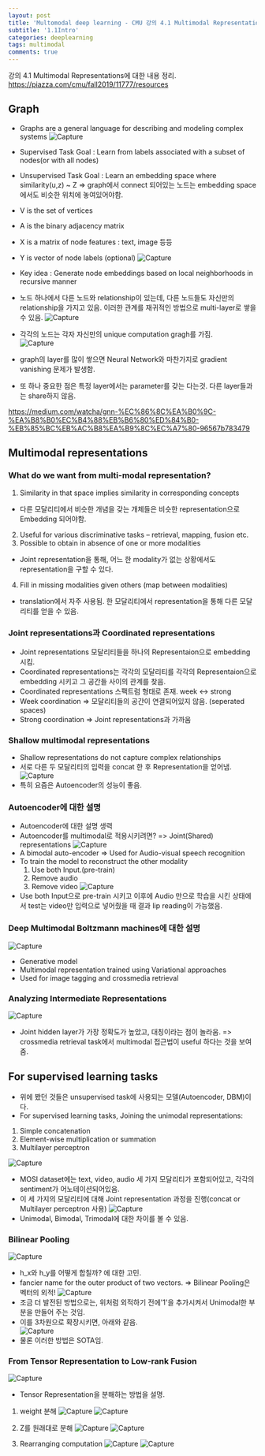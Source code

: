 ```yaml
---
layout: post
title: 'Multomodal deep learning - CMU 강의 4.1 Multimodal Representations'
subtitle: '1.1Intro'
categories: deeplearning
tags: multimodal
comments: true
---
```



강의 4.1 Multimodal Representations에 대한 내용 정리. 
https://piazza.com/cmu/fall2019/11777/resources

## Graph 
- Graphs are a general language for describing and modeling complex systems
![Capture](/assets/img/post/multimodal/2021-1-10-multimodal-0.JPG)
- Supervised Task Goal : Learn from labels associated with a subset of nodes(or with all nodes) 
- Unsupervised Task Goal : Learn an embedding space where similarity(u,z) ~ Z  => graph에서 connect 되어있는 노드는 embedding space에서도 비슷한 위치에 놓여있어야함. 

- V is the set of vertices
- A is the binary adjacency matrix
- X is a matrix of node features : text, image 등등 
- Y is vector of node labels (optional)
![Capture](/assets/img/post/multimodal/2021-1-10-multimodal-1.JPG)
- Key idea : Generate node embeddings based on local neighborhoods in recursive manner 
- 노드 하나에서 다른 노드와 relationship이 있는데, 다른 노드들도 자신만의 relationship을 가지고 있음. 이러한 관계를 재귀적인 방법으로 multi-layer로 쌓을 수 있음.
![Capture](/assets/img/post/multimodal/2021-1-10-multimodal-2.JPG)
- 각각의 노드는 각자 자신만의 unique computation gragh를 가짐.  
![Capture](/assets/img/post/multimodal/2021-1-10-multimodal-3.JPG)
- graph의 layer를 많이 쌓으면 Neural Network와 마찬가지로 gradient vanishing 문제가 발생함.
- 또 하나 중요한 점은 특정 layer에서는 parameter를 갖는 다는것. 다른 layer들과는 share하지 않음.   

https://medium.com/watcha/gnn-%EC%86%8C%EA%B0%9C-%EA%B8%B0%EC%B4%88%EB%B6%80%ED%84%B0-%EB%85%BC%EB%AC%B8%EA%B9%8C%EC%A7%80-96567b783479


##  Multimodal representations

### What do we want from multi-modal representation?
1. Similarity in that space implies similarity in corresponding concepts
- 다른 모달리티에서 비슷한 개념을 갖는 개체들은 비슷한 representation으로 Embedding 되어야함. 
2. Useful for various discriminative tasks – retrieval, mapping, fusion etc.
3. Possible to obtain in absence of one or more modalities
- Joint representation을 통해, 어느 한 modality가 없는 상황에서도 representation을 구할 수 있다. 
4. Fill in missing modalities given others (map between modalities)
- translation에서 자주 사용됨. 한 모달리티에서 representation을 통해 다른 모달리티를 얻을 수 있음. 


### Joint representations과 Coordinated representations
- Joint representations 모달리티들을 하나의 Representaion으로 embedding 시킴. 
- Coordinated representations는 각각의 모달리티를 각각의 Representaion으로 embedding 시키고 그 공간들 사이의 관계를 찾음. 
- Coordinated representations 스팩트럼 형태로 존재. week <-> strong 
- Week coordination => 모달리티들의 공간이 연결되어있지 않음. (seperated spaces)
- Strong coordination => Joint representations과 가까움

### Shallow multimodal representations
- Shallow representations do not capture complex relationships
- 서로 다른 두 모달리티의 입력을 concat 한 후 Representation을 얻어냄. 
![Capture](/assets/img/post/multimodal/2021-1-10-multimodal-4.JPG)
- 특히 요즘은 Autoencoder의 성능이 좋음. 


### Autoencoder에 대한 설명 
- Autoencoder에 대한 설명 생력
- Autoencoder를 multimodal로 적용시키려면? => Joint(Shared) representations
![Capture](/assets/img/post/multimodal/2021-1-10-multimodal-5.JPG)
- A bimodal auto-encoder => Used for Audio-visual speech recognition
- To train the model to reconstruct the other modality
  1. Use both Input.(pre-train)
  2. Remove audio
  3. Remove video
![Capture](/assets/img/post/multimodal/2021-1-10-multimodal-6.JPG)
- Use both Input으로 pre-train 시키고 이후에 Audio 만으로 학습을 시킨 상태에서 test는 video만 입력으로 넣어줬을 때 결과 lip reading이 가능했음. 

### Deep Multimodal Boltzmann machines에 대한 설명 
![Capture](/assets/img/post/multimodal/2021-1-10-multimodal-7.JPG)
- Generative model
- Multimodal representation trained using Variational approaches
- Used for image tagging and crossmedia retrieval
### Analyzing Intermediate Representations
![Capture](/assets/img/post/multimodal/2021-1-10-multimodal-8.JPG)
- Joint hidden layer가 가장 정확도가 높았고, 대칭이라는 점이 놀라움. => crossmedia retrieval task에서 multimodal 접근법이 useful 하다는 것을 보여줌.

## For supervised learning tasks
- 위에 봤던 것들은 unsupervised task에 사용되는 모델(Autoencoder, DBM)이다. 
-  For supervised learning tasks, Joining the unimodal representations:
  1. Simple concatenation
  2. Element-wise multiplication or summation
  3. Multilayer perceptron

![Capture](/assets/img/post/multimodal/2021-1-10-multimodal-9.JPG)
- MOSI dataset에는 text, video, audio 세 가지 모달리티가 포함되어있고, 각각의 sentiment가 어노테이션되어있음. 
- 이 세 가지의 모달리티에 대해 Joint representation 과정을 진행(concat or Multilayer perceptron 사용) 
![Capture](/assets/img/post/multimodal/2021-1-10-multimodal-10.JPG)
- Unimodal, Bimodal, Trimodal에 대한 차이를 볼 수 있음. 

### Bilinear Pooling
![Capture](/assets/img/post/multimodal/2021-1-10-multimodal-11.JPG)
- h_x와 h_y를 어떻게 합칠까? 에 대한 고민. 
- fancier name for the outer product of two vectors. => Bilinear Pooling은 벡터의 외적!
![Capture](/assets/img/post/multimodal/2021-1-10-multimodal-12.JPG)
- 조금 더 발전된 방법으로는, 위처럼 외적하기 전에'1'을 추가시켜서 Unimodal한 부분을 만들어 주는 것임.
- 이를 3차원으로 확장시키면, 아래와 같음.  
![Capture](/assets/img/post/multimodal/2021-1-10-multimodal-13.JPG)
- 물론 이러한 방법은 SOTA임. 

### From Tensor Representation to Low-rank Fusion
![Capture](/assets/img/post/multimodal/2021-1-10-multimodal-14.JPG)
- Tensor Representation을 분해하는 방법을 설명. 
1. weight 분해 
![Capture](/assets/img/post/multimodal/2021-1-10-multimodal-15.JPG)
![Capture](/assets/img/post/multimodal/2021-1-10-multimodal-16.JPG)

2. Z를 원래대로 분해 
![Capture](/assets/img/post/multimodal/2021-1-10-multimodal-17.JPG)
![Capture](/assets/img/post/multimodal/2021-1-10-multimodal-18.JPG)

3. Rearranging computation
![Capture](/assets/img/post/multimodal/2021-1-10-multimodal-19.JPG)
![Capture](/assets/img/post/multimodal/2021-1-10-multimodal-20.JPG)

